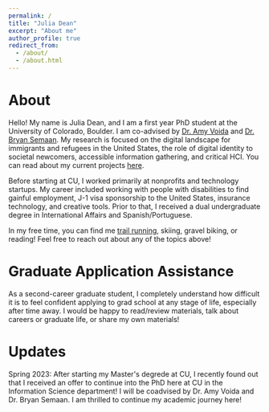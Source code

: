 ```yaml
---
permalink: /
title: "Julia Dean"
excerpt: "About me"
author_profile: true
redirect_from: 
  - /about/
  - /about.html
---
```


About
======
Hello! My name is Julia Dean, and I am a first year PhD student at the University of Colorado, Boulder. I am co-advised by [Dr. Amy Voida](https://amy.voida.com/) and [Dr. Bryan Semaan](https://www.theadalab.com/). My research is focused on the digital landscape for immigrants and refugees in the United States, the role of digital identity to societal newcomers, accessible information gathering, and critical HCI. You can read about my current projects [here](https://juliaarthur3.github.io/research/).

Before starting at CU, I worked primarily at nonprofits and technology startups. My career included working with people with disabilities to find gainful employment, J-1 visa sponsorship to the United States, insurance technology, and creative tools. Prior to that, I received a dual undergraduate degree in International Affairs and Spanish/Portuguese. 

In my free time, you can find me [trail running](https://www.strava.com/athletes/25609538), skiing, gravel biking, or reading! Feel free to reach out about any of the topics above!

Graduate Application Assistance
======
As a second-career graduate student, I completely understand how difficult it is to feel confident applying to grad school at any stage of life, especially after time away. I would be happy to read/review materials, talk about careers or graduate life, or share my own materials!

Updates 
====
Spring 2023: After starting my Master's degrede at CU, I recently found out that I received an offer to continue into the PhD here at CU in the Information Science department! I will be coadvised by Dr. Amy Voida and Dr. Bryan Semaan. I am thrilled to continue my academic journey here!



